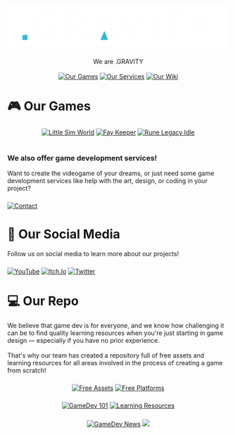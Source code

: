 [//]: #Header
<div align="center">
  <img src="https://github.com/gravitygamesinc/.github/blob/b91fbb0a694550423209d639397485b02d0c6c96/profile/Logo%20BGS.png?raw=true"  />
</div>

###

[//]: #Intro
<div align="center">
 We are .GRAVITY
</div>

<br>

[//]: #Buttons
<div align="center">
  <a href="https://gravity.games/games/" target="_blank"><img src="https://raw.githubusercontent.com/gravitygamesinc/.github/cd9fc9c5d8796d2cf745b1bc593a0585b844f54e/Games%20(2)%402x.png" height="40" alt="Our Games"  /></a>
  <a href="https://gravity.games/about-us/" target="_blank"><img src="https://raw.githubusercontent.com/gravitygamesinc/.github/cd9fc9c5d8796d2cf745b1bc593a0585b844f54e/Services%20(2)%402x.png" height="40" alt="Our Services"  /></a>
  <a href="https://gravity.wiki/login/" target="_blank"><img src="https://raw.githubusercontent.com/gravitygamesinc/.github/cd9fc9c5d8796d2cf745b1bc593a0585b844f54e/Wiki%20(2)%402x.png" height="40" alt="Our Wiki"  /></a>
</div>


###

###

<h1 align="left">🎮 Our Games</h1>

###

[//]: #Games
<div align="center">
  <a href="https://gravitygamesinc.itch.io/littlesimworld" target="_blank"><img src="https://raw.githubusercontent.com/gravitygamesinc/.github/77af69f05021263f395d4bada5ad2d58a7b4574c/profile/LSW%20WIki.png" height="150" alt="Little Sim World"  /></a>
  <a href="https://gravitygamesinc.itch.io/faykeeper" target="_blank"><img src="https://raw.githubusercontent.com/gravitygamesinc/.github/77af69f05021263f395d4bada5ad2d58a7b4574c/fay.png" height="150" alt="Fay Keeper"  /></a>
  <a href="https://runelegacyidle.com/" target="_blank"><img src="https://raw.githubusercontent.com/gravitygamesinc/.github/77af69f05021263f395d4bada5ad2d58a7b4574c/profile/Main%20Title.png" height="150" alt="Rune Legacy Idle"  /></a>
</div>
<br>

<h3 align="Left">
We also offer game development services!
</h3>

<div align="left">
Want to create the videogame of your dreams, or just need some game development services like help with the art, design, or coding in your project?
</div>

###
<a href="https://gravity.games/contact/" target="_blank"><img src="https://raw.githubusercontent.com/gravitygamesinc/.github/4436d317f7d263be7b7e80438fb662114ea66148/profile/Asset%2013.png" height="30" alt="Contact"  /></a>
  
###

<h1 align="left">
📱 Our Social Media
</h1>

<div align="left">
Follow us on social media to learn more about our projects!
</div>

###

[//]: #SocialMedia
<div align="left">
  <a href="https://www.youtube.com/@GravityGamesInc" target="_blank"><img src="https://raw.githubusercontent.com/gravitygamesinc/.github/cd9fc9c5d8796d2cf745b1bc593a0585b844f54e/Asset%2039%402x.png" height="30" alt="YouTube"  /></a>
  <a href="https://gravitygamesinc.itch.io/" target="_blank"><img src="https://raw.githubusercontent.com/gravitygamesinc/.github/cd9fc9c5d8796d2cf745b1bc593a0585b844f54e/Asset%2042%402x.png" height="30" alt="Itch.Io"  /></a>
  <a href="https://x.com/GravityStudios" target="_blank"><img src="https://raw.githubusercontent.com/gravitygamesinc/.github/cd9fc9c5d8796d2cf745b1bc593a0585b844f54e/Asset%2043%402x.png" height="30" alt="Twitter"  /></a>
</div>

<h1 align="left">
💻 Our Repo
</h1>

<div align="left">
We believe that game dev is for everyone, and we know how challenging it can be to find quality learning resources when you're just starting in game design — especially if you have no prior experience.
<br>
<br>
That's why our team has created a repository full of free assets and learning resources for all areas involved in the process of creating a game from scratch!
</div>

###

[//]: #Repos
<div align="center">
  <a href="https://github.com/gravitygamesinc/gamedev-free-resources" target="_blank"><img src="https://raw.githubusercontent.com/gravitygamesinc/.github/8950c447981ebfef692e8d5c820ca11aaa2d691f/Free%20Resources%402x.png" alt="Free Assets"  /></a>
  <a href="https://github.com/gravitygamesinc/free-engines.md"><img src="https://raw.githubusercontent.com/gravitygamesinc/.github/8950c447981ebfef692e8d5c820ca11aaa2d691f/Free%20Engines%20(2)%402x.png" alt="Free Platforms"  /></a>
</div>

###

<div align="center">
  <a href="https://github.com/gravitygamesinc/gamedev-101.md" target="_blank"><img src="https://raw.githubusercontent.com/gravitygamesinc/.github/8950c447981ebfef692e8d5c820ca11aaa2d691f/Gamedev%20101%402x.png" alt="GameDev 101"  /></a>
  <a href="https://github.com/gravitygamesinc/learning-resources.md"><img src="https://raw.githubusercontent.com/gravitygamesinc/.github/8950c447981ebfef692e8d5c820ca11aaa2d691f/Learning%20Resoures%20(2)%402x.png" alt="Learning Resources"  /></a>
</div>

###

<div align="center">
  <a href="https://github.com/gravitygamesinc/game-dev-news" target="_blank"><img src="https://raw.githubusercontent.com/gravitygamesinc/.github/8950c447981ebfef692e8d5c820ca11aaa2d691f/Learning%20Resoures%20(2)%402x.png" alt="GameDev News"  /></a>
  <img src="https://raw.githubusercontent.com/gravitygamesinc/.github/616b2c74884fa2699452daf5aac735de042767a5/Asset%2027%402x.png" height="143"/>
</div>


